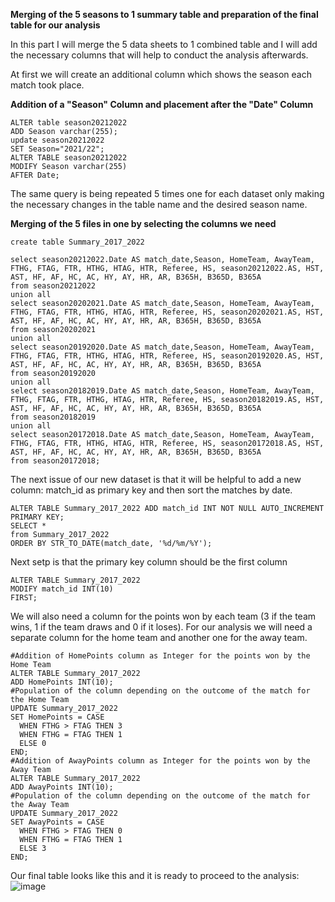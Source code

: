 **Merging of the 5 seasons to 1 summary table and preparation of the final table for our analysis**

In this part I will merge the 5 data sheets to 1 combined table and I will add the necessary columns that will help to conduct the analysis afterwards.

At first we will create an additional column which shows the season each match took place.

**Addition of a "Season" Column and placement after the "Date" Column**

    ALTER table season20212022
    ADD Season varchar(255);
    update season20212022
    SET Season="2021/22";
    ALTER TABLE season20212022
    MODIFY Season varchar(255)
    AFTER Date;
    
The same query is being repeated 5 times one for each dataset only making the necessary changes in the table name and the desired season name.

**Merging of the 5 files in one by selecting the columns we need**

```
create table Summary_2017_2022

select season20212022.Date AS match_date,Season, HomeTeam, AwayTeam, FTHG, FTAG, FTR, HTHG, HTAG, HTR, Referee, HS, season20212022.AS, HST, AST, HF, AF, HC, AC, HY, AY, HR, AR, B365H, B365D, B365A
from season20212022
union all 
select season20202021.Date AS match_date,Season, HomeTeam, AwayTeam, FTHG, FTAG, FTR, HTHG, HTAG, HTR, Referee, HS, season20202021.AS, HST, AST, HF, AF, HC, AC, HY, AY, HR, AR, B365H, B365D, B365A
from season20202021
union all 
select season20192020.Date AS match_date,Season, HomeTeam, AwayTeam, FTHG, FTAG, FTR, HTHG, HTAG, HTR, Referee, HS, season20192020.AS, HST, AST, HF, AF, HC, AC, HY, AY, HR, AR, B365H, B365D, B365A
from season20192020
union all 
select season20182019.Date AS match_date,Season, HomeTeam, AwayTeam, FTHG, FTAG, FTR, HTHG, HTAG, HTR, Referee, HS, season20182019.AS, HST, AST, HF, AF, HC, AC, HY, AY, HR, AR, B365H, B365D, B365A
from season20182019
union all 
select season20172018.Date AS match_date,Season, HomeTeam, AwayTeam, FTHG, FTAG, FTR, HTHG, HTAG, HTR, Referee, HS, season20172018.AS, HST, AST, HF, AF, HC, AC, HY, AY, HR, AR, B365H, B365D, B365A
from season20172018;
```

The next issue of our new dataset is that it will be helpful to add a new column: match_id as primary key and then sort the matches by date.

```
ALTER TABLE Summary_2017_2022 ADD match_id INT NOT NULL AUTO_INCREMENT PRIMARY KEY;
SELECT *
from Summary_2017_2022
ORDER BY STR_TO_DATE(match_date, '%d/%m/%Y');
```

Next setp is that the primary key column should be the first column

```
ALTER TABLE Summary_2017_2022
MODIFY match_id INT(10)
FIRST;
```

We will also need a column for the points won by each team (3 if the team wins, 1 if the team draws and 0 if it loses).
For our analysis we will need a separate column for the home team and another one for the away team.

```
#Addition of HomePoints column as Integer for the points won by the Home Team 
ALTER TABLE Summary_2017_2022
ADD HomePoints INT(10);
#Population of the column depending on the outcome of the match for the Home Team
UPDATE Summary_2017_2022
SET HomePoints = CASE
  WHEN FTHG > FTAG THEN 3
  WHEN FTHG = FTAG THEN 1
  ELSE 0
END;
#Addition of AwayPoints column as Integer for the points won by the Away Team 
ALTER TABLE Summary_2017_2022
ADD AwayPoints INT(10);
#Population of the column depending on the outcome of the match for the Away Team
UPDATE Summary_2017_2022
SET AwayPoints = CASE
  WHEN FTHG > FTAG THEN 0
  WHEN FTHG = FTAG THEN 1
  ELSE 3
END;
```
Our final table looks like this and it is ready to proceed to the analysis:
![image](https://user-images.githubusercontent.com/69303154/206854923-8cb6a770-0a9c-4437-8105-03ccf902982b.png)
